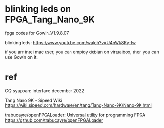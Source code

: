 # blinking leds on FPGA_Tang_Nano_9K


fpga codes for Gowin_V1.9.8.07

blinking leds: https://www.youtube.com/watch?v=U4nWk8Ky-Iw

if you are intel mac user, you can employ debian on virtualbox, then you can use Gowin on it.

# ref

CQ syuppan: interface december 2022

Tang Nano 9K - Sipeed Wiki https://wiki.sipeed.com/hardware/en/tang/Tang-Nano-9K/Nano-9K.html

trabucayre/openFPGALoader: Universal utility for programming FPGA https://github.com/trabucayre/openFPGALoader
